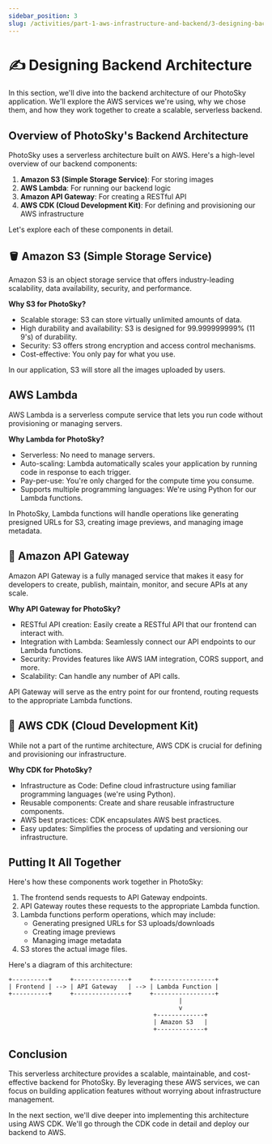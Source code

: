 ```yaml
---
sidebar_position: 3
slug: /activities/part-1-aws-infrastructure-and-backend/3-designing-backend-architecture
---
```


# ✍ Designing Backend Architecture

In this section, we'll dive into the backend architecture of our PhotoSky application. We'll explore the AWS services we're using, why we chose them, and how they work together to create a scalable, serverless backend.

## Overview of PhotoSky's Backend Architecture

PhotoSky uses a serverless architecture built on AWS. Here's a high-level overview of our backend components:

1. **Amazon S3 (Simple Storage Service)**: For storing images
2. **AWS Lambda**: For running our backend logic
3. **Amazon API Gateway**: For creating a RESTful API
4. **AWS CDK (Cloud Development Kit)**: For defining and provisioning our AWS infrastructure

Let's explore each of these components in detail.

## 🪣 Amazon S3 (Simple Storage Service)

Amazon S3 is an object storage service that offers industry-leading scalability, data availability, security, and performance.

**Why S3 for PhotoSky?**
- Scalable storage: S3 can store virtually unlimited amounts of data.
- High durability and availability: S3 is designed for 99.999999999% (11 9's) of durability.
- Security: S3 offers strong encryption and access control mechanisms.
- Cost-effective: You only pay for what you use.

In our application, S3 will store all the images uploaded by users.

## AWS Lambda

AWS Lambda is a serverless compute service that lets you run code without provisioning or managing servers.

**Why Lambda for PhotoSky?**
- Serverless: No need to manage servers.
- Auto-scaling: Lambda automatically scales your application by running code in response to each trigger.
- Pay-per-use: You're only charged for the compute time you consume.
- Supports multiple programming languages: We're using Python for our Lambda functions.

In PhotoSky, Lambda functions will handle operations like generating presigned URLs for S3, creating image previews, and managing image metadata.

## 🌁 Amazon API Gateway

Amazon API Gateway is a fully managed service that makes it easy for developers to create, publish, maintain, monitor, and secure APIs at any scale.

**Why API Gateway for PhotoSky?**
- RESTful API creation: Easily create a RESTful API that our frontend can interact with.
- Integration with Lambda: Seamlessly connect our API endpoints to our Lambda functions.
- Security: Provides features like AWS IAM integration, CORS support, and more.
- Scalability: Can handle any number of API calls.

API Gateway will serve as the entry point for our frontend, routing requests to the appropriate Lambda functions.

## 🧰 AWS CDK (Cloud Development Kit)

While not a part of the runtime architecture, AWS CDK is crucial for defining and provisioning our infrastructure.

**Why CDK for PhotoSky?**
- Infrastructure as Code: Define cloud infrastructure using familiar programming languages (we're using Python).
- Reusable components: Create and share reusable infrastructure components.
- AWS best practices: CDK encapsulates AWS best practices.
- Easy updates: Simplifies the process of updating and versioning our infrastructure.

## Putting It All Together

Here's how these components work together in PhotoSky:

1. The frontend sends requests to API Gateway endpoints.
2. API Gateway routes these requests to the appropriate Lambda function.
3. Lambda functions perform operations, which may include:
   - Generating presigned URLs for S3 uploads/downloads
   - Creating image previews
   - Managing image metadata
4. S3 stores the actual image files.

Here's a diagram of this architecture:

```
+----------+     +---------------+     +-----------------+
| Frontend | --> | API Gateway   | --> | Lambda Function |
+----------+     +---------------+     +-----------------+
                                               |
                                               v
                                        +-------------+
                                        | Amazon S3   |
                                        +-------------+
```
<!-- 
## Code Preview

Let's take a look at how we define this architecture using AWS CDK:

```python
# Excerpt from cdk/photosky_stack.py
class PhotoskyStack(Stack):
    def __init__(self, scope: Construct, construct_id: str, **kwargs) -> None:
        super().__init__(scope, construct_id, **kwargs)

        # Define the Lambda function
        dockerFunc = _lambda.DockerImageFunction(
            scope=self,
            id=f"ID{construct_id}",
            function_name=construct_id,
            environment= {
                "BUCKET_NAME": f"{construct_id.lower()}"
            },            
            code=_lambda.DockerImageCode.from_image_asset(
                directory="src"
            ),
            timeout=Duration.seconds(300)
        )

        # Create API Gateway
        api = apigateway.LambdaRestApi(self, "api",
            handler=dockerFunc,
            proxy=True,
            default_cors_preflight_options={
                "allow_origins": ["*"],
                "allow_methods": apigateway.Cors.ALL_METHODS,
                "allow_headers": ["*"],
            }
        )

        # Create S3 bucket
        bucket = s3.Bucket(
            self, 
            id=f"id{construct_id.lower()}", 
            bucket_name=f"{construct_id.lower()}",
            cors=[s3.CorsRule(
                allowed_methods=[s3.HttpMethods.GET, s3.HttpMethods.POST, s3.HttpMethods.PUT, s3.HttpMethods.DELETE],
                allowed_origins=["*"],
                allowed_headers=["*"],
                exposed_headers=["ETag"],
                max_age=3000
            )],
            removal_policy=RemovalPolicy.DESTROY,
            auto_delete_objects=True
        )

        # Grant Lambda function access to S3 bucket
        bucket.grant_read_write(dockerFunc)
```

This code defines our entire backend infrastructure:
- It creates a Lambda function, packaged as a Docker image.
- It sets up an API Gateway that proxies all requests to our Lambda function.
- It creates an S3 bucket for storing our images, with CORS configured.
- It grants the Lambda function read and write access to the S3 bucket. -->

## Conclusion

This serverless architecture provides a scalable, maintainable, and cost-effective backend for PhotoSky. By leveraging these AWS services, we can focus on building application features without worrying about infrastructure management.

In the next section, we'll dive deeper into implementing this architecture using AWS CDK. We'll go through the CDK code in detail and deploy our backend to AWS.